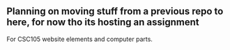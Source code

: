 ## Planning on moving stuff from a previous repo to here, for now tho its hosting an assignment
For CSC105 website elements and computer parts.
